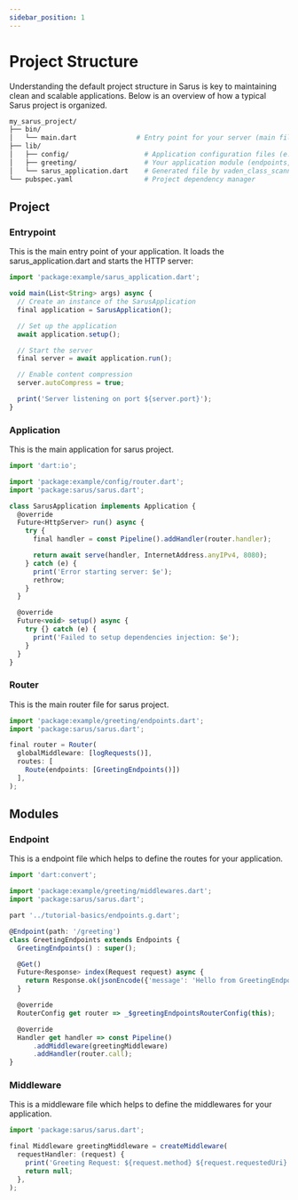 ```yaml
---
sidebar_position: 1
---
```


# Project Structure

Understanding the default project structure in Sarus is key to maintaining clean and scalable applications. Below is an overview of how a typical Sarus project is organized.

```bash title="Project Structure"
my_sarus_project/
├── bin/
│   └── main.dart               # Entry point for your server (main file)
├── lib/
│   ├── config/                   # Application configuration files (e.g., routings, settings)
│   ├── greeting/                 # Your application module (endpoints, middlewares, etc)
│   └── sarus_application.dart    # Generated file by vaden_class_scanner
└── pubspec.yaml                  # Project dependency manager
```

## Project

### Entrypoint

This is the main entry point of your application. It loads the sarus_application.dart and starts the HTTP server:

```jsx title="bin/main.dart"
import 'package:example/sarus_application.dart';

void main(List<String> args) async {
  // Create an instance of the SarusApplication
  final application = SarusApplication();

  // Set up the application
  await application.setup();

  // Start the server
  final server = await application.run();

  // Enable content compression
  server.autoCompress = true;

  print('Server listening on port ${server.port}');
}
```

### Application

This is the main application for sarus project.

```jsx title="lib/sarus_application.dart"
import 'dart:io';

import 'package:example/config/router.dart';
import 'package:sarus/sarus.dart';

class SarusApplication implements Application {
  @override
  Future<HttpServer> run() async {
    try {
      final handler = const Pipeline().addHandler(router.handler);

      return await serve(handler, InternetAddress.anyIPv4, 8080);
    } catch (e) {
      print('Error starting server: $e');
      rethrow;
    }
  }

  @override
  Future<void> setup() async {
    try {} catch (e) {
      print('Failed to setup dependencies injection: $e');
    }
  }
}
```

### Router

This is the main router file for sarus project.

```jsx title="lib/config/router.dart"
import 'package:example/greeting/endpoints.dart';
import 'package:sarus/sarus.dart';

final router = Router(
  globalMiddleware: [logRequests()],
  routes: [
    Route(endpoints: [GreetingEndpoints()])
  ],
);
```

## Modules

### Endpoint

This is a endpoint file which helps to define the routes for your application.

```jsx title="lib/greeting/endpoint.dart"
import 'dart:convert';

import 'package:example/greeting/middlewares.dart';
import 'package:sarus/sarus.dart';

part '../tutorial-basics/endpoints.g.dart';

@Endpoint(path: '/greeting')
class GreetingEndpoints extends Endpoints {
  GreetingEndpoints() : super();

  @Get()
  Future<Response> index(Request request) async {
    return Response.ok(jsonEncode({'message': 'Hello from GreetingEndpoint'}));
  }

  @override
  RouterConfig get router => _$greetingEndpointsRouterConfig(this);

  @override
  Handler get handler => const Pipeline()
      .addMiddleware(greetingMiddleware)
      .addHandler(router.call);
}
```

### Middleware

This is a middleware file which helps to define the middlewares for your application.

```jsx title="lib/greeting/middleware.dart"
import 'package:sarus/sarus.dart';

final Middleware greetingMiddleware = createMiddleware(
  requestHandler: (request) {
    print('Greeting Request: ${request.method} ${request.requestedUri}');
    return null;
  },
);
```